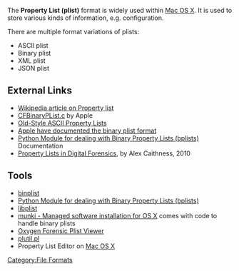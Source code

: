 The **Property List (plist)** format is widely used within [Mac OS
X](Mac_OS_X "wikilink"). It is used to store various kinds of
information, e.g. configuration.

There are multiple format variations of plists:

- ASCII plist
- Binary plist
- XML plist
- JSON plist

## External Links

- [Wikipedia article on Property
  list](http://en.wikipedia.org/wiki/Property_list)
- [CFBinaryPList.c](http://opensource.apple.com/source/CF/CF-550/CFBinaryPList.c)
  by Apple
- [Old-Style ASCII Property
  Lists](https://developer.apple.com/library/mac/documentation/Cocoa/Conceptual/PropertyLists/OldStylePlists/OldStylePLists.html)
- [Apple have documented the binary plist
  format](http://explanatorygap.net/2009/10/30/apple-have-documented-the-binary-plist-format/)
- [Python Module for dealing with Binary Property Lists
  (bplists)](http://digitalinvestigation.wordpress.com/2012/03/08/free-python-module/)
  Documentation
- [Property Lists in Digital
  Forensics](http://www.ccl-forensics.com/images/property%20lists%20in%20digital%20forensics%20new.pdf),
  by Alex Caithness, 2010

## Tools

- [binplist](binplist "wikilink")
- [Python Module for dealing with Binary Property Lists
  (bplists)](http://code.google.com/p/ccl-bplist/)
- [libplist](https://github.com/JonathanBeck/libplist)
- [munki - Managed software installation for OS
  X](http://code.google.com/p/munki/) comes with code to handle binary
  plists
- [Oxygen Forensic Plist
  Viewer](Oxygen_Forensic_Plist_Viewer "wikilink")
- [plutil.pl](http://scw.us/iPhone/plutil/)
- Property List Editor on [Mac OS X](Mac_OS_X "wikilink")

[Category:File Formats](Category:File_Formats "wikilink")